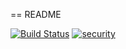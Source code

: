 == README

[![Build Status](https://api.travis-ci.org/g-ilham/wow_calendar.svg?branch=master)](https://travis-ci.org/g-ilham/wow_calendar)
[![security](https://hakiri.io/github/hakirisec/hakiri_toolbelt/master.svg)](https://github.com/g-ilham/wow_calendar/master)
